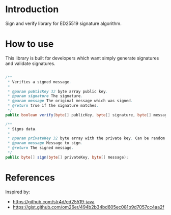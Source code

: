 # Introduction
Sign and verify library for ED25519 signature algorithm.

# How to use
This library is built for developers which want simply generate signatures and validate signatures.

```java

/**
 * Verifies a signed message.
 *
 * @param publicKey 32 byte array public key.
 * @param signature The signature.
 * @param message The original message which was signed.
 * @return true if the signature matches.
 */
public boolean verify(byte[] publicKey, byte[] signature, byte[] message);

/**
 * Signs data.
 *
 * @param privateKey 32 byte array with the private key. Can be random 32 bytes.
 * @param message Message to sign.
 * @return The signed message.
 */
public byte[] sign(byte[] privateKey, byte[] message);

```

# References
Inspired by:
- https://github.com/str4d/ed25519-java
- https://gist.github.com/om26er/494b2b34bd605ec081b9d7057cc4aa2f

